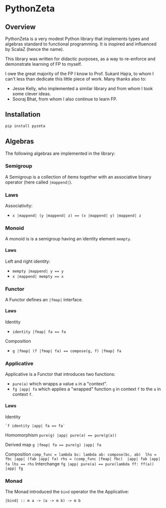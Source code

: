 # PythonZeta

## Overview

PythonZeta is a very modest Python library that implements types and algebras standard to functional programming. It is inspired and influenced by ScalaZ (hence the name). 

This library was written for didactic purposes, as a way to re-enforce and demonstrate learning of FP to myself.

I owe the great majority of the FP I know to Prof. Sukant Hajra, to whom I can't less than dedicate this little piece of work. 
Many thanks also to:

- Jesse Kelly, who implemented a similar library and from whom I took some clever ideas. 
- Sooraj Bhat, from whom I also continue to learn FP. 


## Installation

```bash
pip install pyzeta
```

## Algebras
The following algebras are implemented in the library:

### Semigroup
A Semigroup is a collection of items together with an associative binary operator (here called `|mappend|`). 

### Laws
Associativity:
- `x |mappend| (y |mappend| z) == (x |mappend| y) |mappend| z`

### Monoid
A monoid is is a semigroup having an identity element `mempty`.

#### Laws
Left and right identity:
- `mempty |mappend| y == y`
- `x |mappend| mempty == x`

### Functor
A Functor defines an `|fmap|` interface.

#### Laws
Identity
- `identity |fmap| fa == fa`

Composition
- `g |fmap| (f |fmap| fa) == compose(g, f) |fmap| fa`


### Applicative
Applicative is a Functor that introduces two functions:
- `pure(a)` which wrapps a value `a` in a "context".
- `fg |app| fa` which applies a "wrapped" function `g` in context `f` to the `a` in context `f`. 

#### Laws
Identity

    `f identity |app| fa == fa`

Homomorphism
    `pure(g) |app| pure(a) == pure(g(a))`

Derived map
    `g |fmap| fa == pure(g) |app| fa`

Composition
    ```
    comp_func = lambda bc: lambda ab: compose(bc, ab) 
    lhs = fbc |app| (fab |app| fa)
    rhs = (comp_func |fmap| fbc)  |app| fab |app| fa
    lhs == rhs
    ```
Interchange
  `fg |app| pure(a) == pure(lambda ff: ff(a)) |app| fg`

### Monad
The Monad introduced the `bind` operator the the Applicative:

   `|bind| :: m a -> (a -> m b) -> m b`


